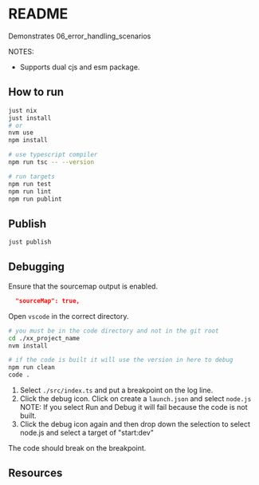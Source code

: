 # README

Demonstrates 06_error_handling_scenarios

NOTES:

* Supports dual cjs and esm package.

## How to run

```sh
just nix
just install
# or
nvm use
npm install

# use typescript compiler
npm run tsc -- --version  

# run targets
npm run test
npm run lint
npm run publint
```

## Publish

```sh
just publish
```

## Debugging

Ensure that the sourcemap output is enabled.  

```json
  "sourceMap": true,  
```

Open `vscode` in the correct directory.  

```sh
# you must be in the code directory and not in the git root
cd ./xx_project_name
nvm install

# if the code is built it will use the version in here to debug
npm run clean
code .
```

1. Select `./src/index.ts` and put a breakpoint on the log line.  
2. Click the debug icon. Click on create a `launch.json` and select `node.js` NOTE: If you select Run and Debug it will fail because the code is not built.  
3. Click the debug icon again and then drop down the selection to select node.js and select a target of "start:dev"

The code should break on the breakpoint.  

## Resources

